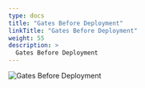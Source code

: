 ```yaml
---
type: docs
title: "Gates Before Deployment"
linkTitle: "Gates Before Deployment"
weight: 55
description: >
  Gates Before Deployment
---
```


![Gates Before Deployment](/images/bootcamp-slides/microservices-bootcamp/Slide55.PNG)
